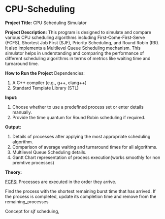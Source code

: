 # CPU-Scheduling

<b>Project Title:</b> 
CPU Scheduling Simulator

<b>Project Description:</b>
This program is designed to simulate and compare various CPU scheduling algorithms including First-Come-First-Serve (FCFS), Shortest Job First (SJF), Priority Scheduling, and Round Robin (RR). It also implements a Multilevel Queue Scheduling mechanism. This simulator helps in understanding and comparing the performance of different scheduling algorithms in terms of metrics like waiting time and turnaround time. 

<b>How to Run the Project</b>
Dependencies:
1. A C++ compiler (e.g., g++, clang++)
2. Standard Template Library (STL) 

<b>Input:</b>
1. Choose whether to use a predefined process set or enter details manually.
2. Provide the time quantum for Round Robin scheduling if required.

<b>Output:</b>
1. Details of processes after applying the most appropriate scheduling algorithm.
2. Comparison of average waiting and turnaround times for all algorithms.
3. Multilevel Queue Scheduling details.
4. Gantt Chart representation of process execution(works smoothly for non premtive processes)

<b>Theory:</b>

<u>FCFS:</u> 
Processes are executed in the order they arrive. 





Find the process with the shortest remaining burst time that has arrived. 
If the process is completed, update its completion time and remove from the remaining_processes

Concept for sjf scheduing,